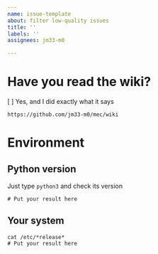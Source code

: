 ```yaml
---
name: issue-template
about: filter low-quality issues
title: ''
labels: ''
assignees: jm33-m0

---
```


# Have you read the wiki?

[ ] Yes, and I did exactly what it says

`https://github.com/jm33-m0/mec/wiki`

# Environment

## Python version

Just type `python3` and check its version

```
# Put your result here

```

## Your system

```
cat /etc/*release*
# Put your result here

```

